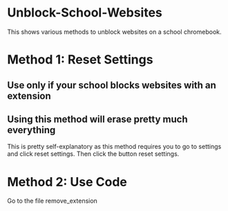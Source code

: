 # Unblock-School-Websites
This shows various methods to unblock websites on a school chromebook.

# Method 1: Reset Settings
## Use only if your school blocks websites with an extension
## Using this method will erase pretty much everything
This is pretty self-explanatory as this method requires you to go to settings and click reset settings. Then click the button reset settings.

# Method 2: Use Code
Go to the file remove_extension
